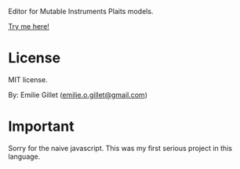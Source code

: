Editor for Mutable Instruments Plaits models.

[Try me here!](https://pichenettes.github.io/plaits-editor/)

License
=======

MIT license.

By: Emilie Gillet (emilie.o.gillet@gmail.com)

Important
=========

Sorry for the naive javascript. This was my first serious project in this language.